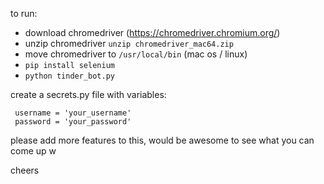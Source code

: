 to run:
 - download chromedriver (https://chromedriver.chromium.org/)
 - unzip chromedriver `unzip chromedriver_mac64.zip`
 - move chromedriver to `/usr/local/bin` (mac os / linux)
 - `pip install selenium`
 - `python tinder_bot.py`

create a secrets.py file with variables:
``` 
 username = 'your_username'
 password = 'your_password'
```

please add more features to this, would be awesome to see what you can come up w

cheers
